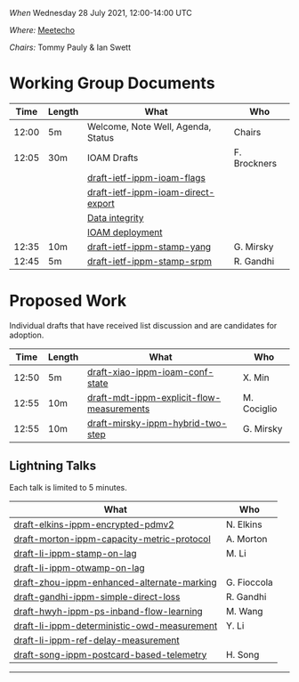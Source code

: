 *When*   Wednesday 28 July 2021, 12:00-14:00 UTC

*Where:*  [Meetecho][0]

*Chairs:* Tommy Pauly & Ian Swett

# Working Group Documents

| Time    | Length | What                                        | Who          |
|---------|--------|---------------------------------------------|--------------|
| 12:00    | 5m    | Welcome, Note Well, Agenda, Status          | Chairs       |
| 12:05    | 30m    | IOAM Drafts  | F. Brockners  |
|    |    |[draft-ietf-ippm-ioam-flags][1] | |
|    |    |[draft-ietf-ippm-ioam-direct-export][2] | |
|    |    |[Data integrity][3] | |
|    |    |[IOAM deployment][4] | |
| 12:35    | 10m    | [draft-ietf-ippm-stamp-yang][5]  | G. Mirsky  |
| 12:45    | 5m    | [draft-ietf-ippm-stamp-srpm][6]  | R. Gandhi  |


# Proposed Work

Individual drafts that have received list discussion and are candidates for adoption.

| Time    | Length | What                                           | Who           |
|---------|--------|------------------------------------------------|---------------|
| 12:50    | 5m    | [draft-xiao-ippm-ioam-conf-state][7] | X. Min    |
| 12:55    | 10m    | [draft-mdt-ippm-explicit-flow-measurements][8] | M. Cociglio    |
| 12:55    | 10m    | [draft-mirsky-ippm-hybrid-two-step][9] | G. Mirsky    |

## Lightning Talks
Each talk is limited to 5 minutes.

| What                                           | Who           |
|-------------------------------------|---------------|
| [draft-elkins-ippm-encrypted-pdmv2][10] | N. Elkins |
| [draft-morton-ippm-capacity-metric-protocol][11] | A. Morton |
| [draft-li-ippm-stamp-on-lag][12] | M. Li |
| [draft-li-ippm-otwamp-on-lag][13] |  |
| [draft-zhou-ippm-enhanced-alternate-marking][14] | G. Fioccola |
| [draft-gandhi-ippm-simple-direct-loss][15] | R. Gandhi |
| [draft-hwyh-ippm-ps-inband-flow-learning][16] | M. Wang |
| [draft-li-ippm-deterministic-owd-measurement][17] | Y. Li |
| [draft-li-ippm-ref-delay-measurement][18] |  |
| [draft-song-ippm-postcard-based-telemetry][19] | H. Song |

- - -

[0]: http://www.meetecho.com/ietf111/ippm/
[1]: https://tools.ietf.org/html/draft-ietf-ippm-ioam-flags
[2]: https://tools.ietf.org/html/draft-ietf-ippm-ioam-direct-export
[3]: https://tools.ietf.org/html/draft-brockners-ippm-ioam-data-integrity
[4]: https://tools.ietf.org/html/draft-brockners-opsawg-ioam-deployment

[5]: https://tools.ietf.org/html/draft-ietf-ippm-stamp-yang
[6]: https://tools.ietf.org/html/draft-ietf-ippm-stamp-srpm

[7]: https://tools.ietf.org/html/draft-xiao-ippm-ioam-conf-state
[8]: https://tools.ietf.org/html/draft-mdt-ippm-explicit-flow-measurements
[9]: https://tools.ietf.org/html/draft-mirsky-ippm-hybrid-two-step

[10]: https://tools.ietf.org/html/draft-elkins-ippm-encrypted-pdmv2
[11]: https://tools.ietf.org/html/draft-morton-ippm-capacity-metric-protocol
[12]: https://tools.ietf.org/html/draft-li-ippm-stamp-on-lag
[13]: https://tools.ietf.org/html/draft-li-ippm-otwamp-on-lag
[14]: https://tools.ietf.org/html/draft-zhou-ippm-enhanced-alternate-marking
[15]: https://tools.ietf.org/html/draft-gandhi-ippm-simple-direct-loss
[16]: https://tools.ietf.org/html/draft-hwyh-ippm-ps-inband-flow-learning
[17]: https://tools.ietf.org/html/draft-li-ippm-deterministic-owd-measurement
[18]: https://tools.ietf.org/html/draft-li-ippm-ref-delay-measurement
[19]: https://tools.ietf.org/html/draft-song-ippm-postcard-based-telemetry

